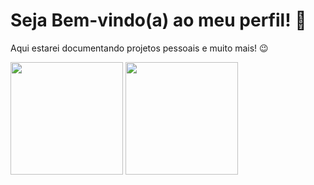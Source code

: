 # Seja Bem-vindo(a) ao meu perfil! 👋

Aqui estarei documentando projetos pessoais e muito mais! 😉

<div>
  <img height="180em" src="https://github-readme-stats.vercel.app/api?username=ferrerolan&show_icons=true&theme=tokyonight&include_all_commits=true&count_private=true"/>
  <img height="180em" src="https://github-readme-stats.vercel.app/api/top-langs/?username=ferrerolan&layout=compact&langs_count=6&theme=tokyonight"/>
</div>

<br>

